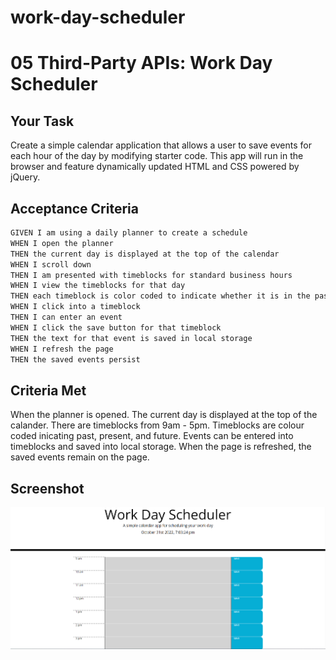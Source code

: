 # work-day-scheduler

# 05 Third-Party APIs: Work Day Scheduler

## Your Task

Create a simple calendar application that allows a user to save events for each hour of the day by modifying starter code. This app will run in the browser and feature dynamically updated HTML and CSS powered by jQuery.

## Acceptance Criteria

```md
GIVEN I am using a daily planner to create a schedule
WHEN I open the planner
THEN the current day is displayed at the top of the calendar
WHEN I scroll down
THEN I am presented with timeblocks for standard business hours
WHEN I view the timeblocks for that day
THEN each timeblock is color coded to indicate whether it is in the past, present, or future
WHEN I click into a timeblock
THEN I can enter an event
WHEN I click the save button for that timeblock
THEN the text for that event is saved in local storage
WHEN I refresh the page
THEN the saved events persist
```
## Criteria Met

When the planner is opened. The current day is displayed at the top of the calander. There are timeblocks from 9am - 5pm. Timeblocks are colour coded inicating past, present, and future. Events can be entered into timeblocks and saved into local storage. When the page is refreshed, the saved events remain on the page. 

## Screenshot
![](./assets/Screenshot_20221031_190350.png)
